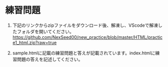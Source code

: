 # 練習問題
1. 下記のリンクからzipファイルをダウンロード後、解凍し、VScodeで解凍したフォルダを開いてください。
https://github.com/NexSeed00/new_practice/blob/master/HTML/practice1_html.zip?raw=true

2. sample.htmlに記載の練習問題と答えが記載されています。index.htmlに練習問題の答えを記述してください。
